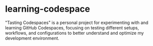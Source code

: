 # learning-codespace
"Tasting Codespaces" is a personal project for experimenting with and learning GitHub Codespaces, focusing on testing different setups, workflows, and configurations to better understand and optimize my development environment.
